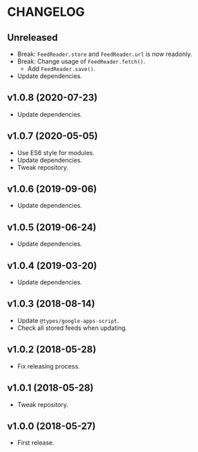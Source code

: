 # CHANGELOG

## Unreleased

- Break: `FeedReader.store` and `FeedReader.url` is now readonly.
- Break: Change usage of `FeedReader.fetch()`.
  - Add `FeedReader.save()`.
- Update dependencies.


## v1.0.8 (2020-07-23)

- Update dependencies.


## v1.0.7 (2020-05-05)

- Use ES6 style for modules.
- Update dependencies.
- Tweak repository.


## v1.0.6 (2019-09-06)

- Update dependencies.


## v1.0.5 (2019-06-24)

- Update dependencies.


## v1.0.4 (2019-03-20)

- Update dependencies.


## v1.0.3 (2018-08-14)

- Update `@types/google-apps-script`.
- Check all stored feeds when updating.


## v1.0.2 (2018-05-28)

- Fix releasing process.


## v1.0.1 (2018-05-28)

- Tweak repository.


## v1.0.0 (2018-05-27)

- First release.
